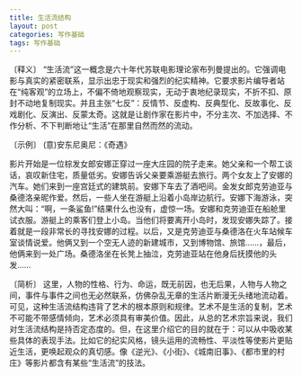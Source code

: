 ```yaml
---
title: 生活流结构
layout: post
categories: 写作基础
tags: 写作基础
---
```


〔释义〕 “生活流”这一概念是六十年代苏联电影理论家布列曼提出的。它强调电影与真实的紧密联系，显示出忠于现实和强烈的纪实精神。它要求影片编导者站在“纯客观”的立场上，不偏不倚地观察现实，无动于衷地纪录现实，不折不扣、原封不动地复制现实。并且主张“七反”：反情节、反虚构、反典型化、反故事化、反戏剧化、反演出、反蒙太奇。这就是让剧作家在影片中，不分主次、不加选择、不作分析、不下判断地让“生活”在那里自然而然的流动。

〔示例〕 (意)安东尼奥尼：《奇遇》

影片开始是一位棕发女郎安娜正穿过一座大庄园的院子走来。她父亲和一个帮工谈话，哀叹新住宅，质量低劣。安娜告诉父亲要乘游艇去旅行。两个女友上了安娜的汽车。她们来到一座宫廷式的建筑前。安娜下车去了酒吧间。金发女郎克劳迪亚与桑德洛亲昵作爱。然后，一些人坐在游艇上沿着小岛岸边航行。安娜下海游泳，突然大叫：“啊，一条鲨鱼!”结果什么也没有，虚惊一场。安娜和克劳迪亚在船舱里试衣服。游艇上的乘客们登上小岛。当他们将要离开小岛时，发现安娜失踪了。接着就是一段非常长的寻找安娜的过程。以后，又是克劳迪亚与桑德洛在火车站候车室谈情说爱。他俩又到一个空无人迹的新建城市，又到博物馆、旅馆……，最后，他俩来到一处广场。桑德洛坐在长凳上抽泣，克劳迪亚站在他身后抚摸他的头发……

〔简析〕 这里，人物的性格、行为、命运，既无前因，也无后果，人物与人物之间，事件与事件之间也无必然联系，仿佛杂乱无章的生活片断漫无头绪地流动着。可见，这种生活流结构违背了艺术的根本原则和规律。艺术不是生活的复制，艺术不可能不带感情倾向，艺术必须具有审美价值。因此，从总的艺术宗旨来说，我们对生活流结构是持否定态度的。但，在这里介绍它的目的就在于：可以从中吸收某些具体的表现手法。比如它的纪实风格，镜头运用的流畅性、平淡性等使影片更贴近生活，更唤起观众的真切感。像《逆光》、《小街》、《城南旧事》、《都市里的村庄》等影片都含有某些“生活流”的技法。 